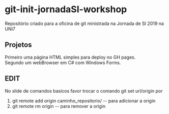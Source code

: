 # git-init-jornadaSI-workshop
Repositório criado para a oficina de git ministrada na Jornada de SI 2019 na UNI7

## Projetos
Primeiro uma página HTML simples para deploy no GH pages. <br/>
Segundo um webBrowser em C# com Windows Forms.
## EDIT
No slide de comandos basicos favor trocar o comando git set url/origin por
<ol>
  <li> git remote add origin caminho_repositorio/ -- para adicionar a origin</li>
  <li> git remote rm origin -- para remover a origin</li>
<ol/>
  

